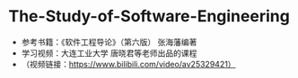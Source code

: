 # The-Study-of-Software-Engineering

- 参考书籍：《软件工程导论》（第六版） 张海藩编著
- 学习视频：大连工业大学 唐晓君等老师出品的课程
- （视频链接：https://www.bilibili.com/video/av25329421）

